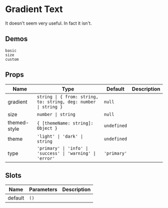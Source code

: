 # Gradient Text
It doesn't seem very useful. In fact it isn't.

## Demos

```demo
basic
size
custom
```

## Props
|Name|Type|Default|Description|
|-|-|-|-|
|gradient|`string \| { from: string, to: string, deg: number \| string }`|`null`||
|size|`number \| string`|`null`||
|themed-style|`{ [themeName: string]: Object }`|`undefined`||
|theme|`'light' \| 'dark' \| string`|`undefined`||
|type|`'primary' \| 'info' \| 'success' \| 'warning' \| 'error'`|`'primary'`||

## Slots
|Name|Parameters|Description|
|-|-|-|
|default|`()`||
